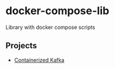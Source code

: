 # docker-compose-lib
Library with docker compose scripts

## Projects
- [Containerized Kafka](./kafka/README.md)

